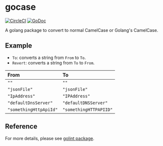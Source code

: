 # gocase

[![CircleCI](https://circleci.com/gh/takuoki/gocase/tree/master.svg?style=shield&circle-token=06a2582cde9cc3c182873c3ec5dddb67e9388cf6)](https://circleci.com/gh/takuoki/gocase/tree/master)
[![GoDoc](https://godoc.org/github.com/takuoki/gocase?status.svg)](https://godoc.org/github.com/takuoki/gocase)

A golang package to convert to normal CamelCase or Golang's CamelCase.

## Example

* `To`: converts a string from `From` to `To`.
* `Revert`: converts a string from `To` to `From`.

| From | To |
|:-|:-|
|`""`|`""`|
|`"jsonFile"`|`"jsonFile"`|
|`"IpAddress"`|`"IPAddress"`|
|`"defaultDnsServer"`|`"defaultDNSServer"`|
|`"somethingHttpApiId"`|`"somethingHTTPAPIID"`|

## Reference

For more details, please see [golint package](https://github.com/golang/lint/blob/d0100b6bd8b389f0385611eb39152c4d7c3a7905/lint.go#L768-L810).
